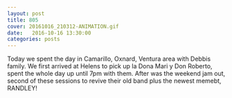 ```yaml
---
layout: post
title: 805
cover: 20161016_210312-ANIMATION.gif
date:   2016-10-16 13:30:00
categories: posts
---
```



Today we spent the day in Camarillo, Oxnard, Ventura area with Debbis family. We first arrived at Helens to pick up la
Dona Mari y Don Roberto, spent the whole day up until 7pm with them. After was the weekend jam out, second of these sessions 
to revive their old band plus the newest memebt, RANDLEY!
